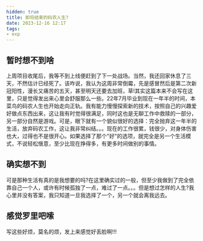 ```yaml
---
hidden: true
title: 即将结束的码农人生?
date: 2023-12-16 12:17
tags:
- exp
---
```

## 暂时想不到啥
上周项目收尾后，我等不到上线便赶到了下一处战场。当然，我还回家休息了三天，不然估计已经死了。该咋说，我认为这周非常倒霉，先是感冒然后是第二次新冠阳性，漫长又痛苦的五天，甚至明天还要去加班，草!其实这篇本来不会写在这里，只是觉得发出来心里会舒服那么一些。22年7月毕业到现在一年半的时间，本菜鸟的码农人生也开始走向正轨。我有能力慢慢探索新的技术，按照自己的兴趣爱好做点东西出来，这让我有时觉得很满足，同时这也是无聊工作中救赎的一部分，另一部分自然是游戏。可是，眼下就有一个貌似很好的选择：完全抛弃这一年半的生活，放弃码农工作，这让我非常纠结。。。现在的工作很累，钱很少，对身体伤害也大，过得也不是很开心。如果选择了那个"好"的选项，就完全是另一个生活模式，不说轻松惬意，至少比现在挣得多，有更多时间做别的事情。
## 确实想不到
可是那种生活有真的是我想要的吗?在这里确实过的一般，但至少我做到了完全依靠自己一个人，或许有时候孤独了一点，难过了一点。。。但是想过怎样的人生?我心里并没有答案，我只知道一旦我选择了一个，另一个就会离我远去。
## 感觉罗里吧嗦
写这些好烦，莫名的烦，发上来感觉好丢脸啊!!!
